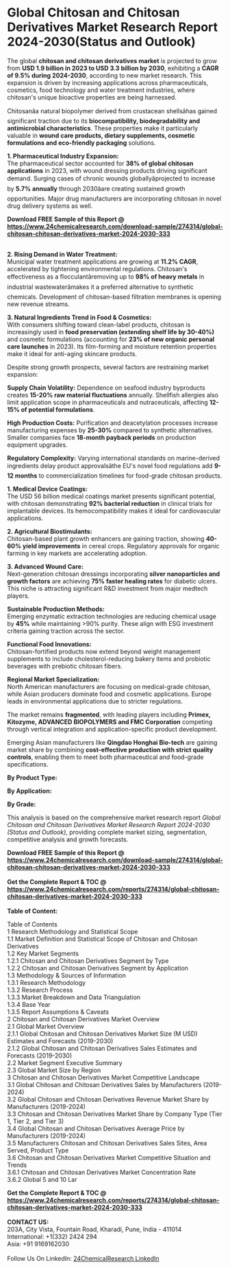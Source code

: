 <h1>Global Chitosan and Chitosan Derivatives Market Research Report 2024-2030(Status and Outlook)</h1><p>The global <strong>chitosan and chitosan derivatives market</strong> is projected to grow from <strong>USD 1.9 billion in 2023 to USD 3.3 billion by 2030</strong>, exhibiting a <strong>CAGR of 9.5% during 2024-2030</strong>, according to new market research. This expansion is driven by increasing applications across pharmaceuticals, cosmetics, food technology and water treatment industries, where chitosan's unique bioactive properties are being harnessed.</p><p>Chitosanâa natural biopolymer derived from crustacean shellsâhas gained significant traction due to its <strong>biocompatibility, biodegradability and antimicrobial characteristics</strong>. These properties make it particularly valuable in <strong>wound care products, dietary supplements, cosmetic formulations and eco-friendly packaging</strong> solutions.</p><p><strong>1. Pharmaceutical Industry Expansion:</strong><br>
The pharmaceutical sector accounted for <strong>38% of global chitosan applications</strong> in 2023, with wound dressing products driving significant demand. Surging cases of chronic wounds globallyâprojected to increase by <strong>5.7% annually</strong> through 2030âare creating sustained growth opportunities. Major drug manufacturers are incorporating chitosan in novel drug delivery systems as well.</p><div><b>Download FREE Sample of this Report @ 
            <a href="https://www.24chemicalresearch.com/download-sample/274314/global-chitosan-chitosan-derivatives-market-2024-2030-333">
            https://www.24chemicalresearch.com/download-sample/274314/global-chitosan-chitosan-derivatives-market-2024-2030-333</a></b></div><br><p><strong>2. Rising Demand in Water Treatment:</strong><br>
Municipal water treatment applications are growing at <strong>11.2% CAGR</strong>, accelerated by tightening environmental regulations. Chitosan's effectiveness as a flocculantâremoving up to <strong>98% of heavy metals</strong> in industrial wastewaterâmakes it a preferred alternative to synthetic chemicals. Development of chitosan-based filtration membranes is opening new revenue streams.</p><p><strong>3. Natural Ingredients Trend in Food &amp; Cosmetics:</strong><br>
With consumers shifting toward clean-label products, chitosan is increasingly used in <strong>food preservation (extending shelf life by 30-40%)</strong> and cosmetic formulations (accounting for <strong>23% of new organic personal care launches</strong> in 2023). Its film-forming and moisture retention properties make it ideal for anti-aging skincare products.</p><p>Despite strong growth prospects, several factors are restraining market expansion:</p><p><strong>Supply Chain Volatility:</strong> Dependence on seafood industry byproducts creates <strong>15-20% raw material fluctuations</strong> annually. Shellfish allergies also limit application scope in pharmaceuticals and nutraceuticals, affecting <strong>12-15% of potential formulations</strong>.</p><p><strong>High Production Costs:</strong> Purification and deacetylation processes increase manufacturing expenses by <strong>25-30%</strong> compared to synthetic alternatives. Smaller companies face <strong>18-month payback periods</strong> on production equipment upgrades.</p><p><strong>Regulatory Complexity:</strong> Varying international standards on marine-derived ingredients delay product approvalsâthe EU's novel food regulations add <strong>9-12 months</strong> to commercialization timelines for food-grade chitosan products.</p><p><strong>1. Medical Device Coatings:</strong><br>
The USD 56 billion medical coatings market presents significant potential, with chitosan demonstrating <strong>92% bacterial reduction</strong> in clinical trials for implantable devices. Its hemocompatibility makes it ideal for cardiovascular applications.</p><p><strong>2. Agricultural Biostimulants:</strong><br>
Chitosan-based plant growth enhancers are gaining traction, showing <strong>40-60% yield improvements</strong> in cereal crops. Regulatory approvals for organic farming in key markets are accelerating adoption.</p><p><strong>3. Advanced Wound Care:</strong><br>
Next-generation chitosan dressings incorporating <strong>silver nanoparticles and growth factors</strong> are achieving <strong>75% faster healing rates</strong> for diabetic ulcers. This niche is attracting significant R&amp;D investment from major medtech players.</p><p><strong>Sustainable Production Methods:</strong><br>
	Emerging enzymatic extraction technologies are reducing chemical usage by <strong>45%</strong> while maintaining &gt;90% purity. These align with ESG investment criteria gaining traction across the sector.</p><p><strong>Functional Food Innovations:</strong><br>
	Chitosan-fortified products now extend beyond weight management supplements to include cholesterol-reducing bakery items and probiotic beverages with prebiotic chitosan fibers.</p><p><strong>Regional Market Specialization:</strong><br>
	North American manufacturers are focusing on medical-grade chitosan, while Asian producers dominate food and cosmetic applications. Europe leads in environmental applications due to stricter regulations.</p><p>The market remains <strong>fragmented</strong>, with leading players including <strong>Primex, Kitozyme, ADVANCED BIOPOLYMERS and FMC Corporation</strong> competing through vertical integration and application-specific product development.</p><p>Emerging Asian manufacturers like <strong>Qingdao Honghai Bio-tech</strong> are gaining market share by combining <strong>cost-effective production with strict quality controls</strong>, enabling them to meet both pharmaceutical and food-grade specifications.</p><p><strong>By Product Type:</strong></p><p><strong>By Application:</strong></p><p><strong>By Grade:</strong></p><p>This analysis is based on the comprehensive market research report <em>Global Chitosan and Chitosan Derivatives Market Research Report 2024-2030 (Status and Outlook)</em>, providing complete market sizing, segmentation, competitive analysis and growth forecasts.</p><div><b>Download FREE Sample of this Report @ 
            <a href="https://www.24chemicalresearch.com/download-sample/274314/global-chitosan-chitosan-derivatives-market-2024-2030-333">
            https://www.24chemicalresearch.com/download-sample/274314/global-chitosan-chitosan-derivatives-market-2024-2030-333</a></b></div><br><div><b>Get the Complete Report & TOC @ 
            <a href="https://www.24chemicalresearch.com/reports/274314/global-chitosan-chitosan-derivatives-market-2024-2030-333">
            https://www.24chemicalresearch.com/reports/274314/global-chitosan-chitosan-derivatives-market-2024-2030-333</a></b></div><br>
            <b>Table of Content:</b><p>Table of Contents<br />
1 Research Methodology and Statistical Scope<br />
1.1 Market Definition and Statistical Scope of Chitosan and Chitosan Derivatives<br />
1.2 Key Market Segments<br />
1.2.1 Chitosan and Chitosan Derivatives Segment by Type<br />
1.2.2 Chitosan and Chitosan Derivatives Segment by Application<br />
1.3 Methodology & Sources of Information<br />
1.3.1 Research Methodology<br />
1.3.2 Research Process<br />
1.3.3 Market Breakdown and Data Triangulation<br />
1.3.4 Base Year<br />
1.3.5 Report Assumptions & Caveats<br />
2 Chitosan and Chitosan Derivatives Market Overview<br />
2.1 Global Market Overview<br />
2.1.1 Global Chitosan and Chitosan Derivatives Market Size (M USD) Estimates and Forecasts (2019-2030)<br />
2.1.2 Global Chitosan and Chitosan Derivatives Sales Estimates and Forecasts (2019-2030)<br />
2.2 Market Segment Executive Summary<br />
2.3 Global Market Size by Region<br />
3 Chitosan and Chitosan Derivatives Market Competitive Landscape<br />
3.1 Global Chitosan and Chitosan Derivatives Sales by Manufacturers (2019-2024)<br />
3.2 Global Chitosan and Chitosan Derivatives Revenue Market Share by Manufacturers (2019-2024)<br />
3.3 Chitosan and Chitosan Derivatives Market Share by Company Type (Tier 1, Tier 2, and Tier 3)<br />
3.4 Global Chitosan and Chitosan Derivatives Average Price by Manufacturers (2019-2024)<br />
3.5 Manufacturers Chitosan and Chitosan Derivatives Sales Sites, Area Served, Product Type<br />
3.6 Chitosan and Chitosan Derivatives Market Competitive Situation and Trends<br />
3.6.1 Chitosan and Chitosan Derivatives Market Concentration Rate<br />
3.6.2 Global 5 and 10 Lar</p><div><b>Get the Complete Report & TOC @ 
            <a href="https://www.24chemicalresearch.com/reports/274314/global-chitosan-chitosan-derivatives-market-2024-2030-333">
            https://www.24chemicalresearch.com/reports/274314/global-chitosan-chitosan-derivatives-market-2024-2030-333</a></b></div><br><b>CONTACT US:</b><br>
            203A, City Vista, Fountain Road, Kharadi, Pune, India - 411014<br>
            International: +1(332) 2424 294<br>
            Asia: +91 9169162030 <br><br>
            Follow Us On LinkedIn: <a href="https://www.linkedin.com/company/24chemicalresearch/">24ChemicalResearch LinkedIn</a>